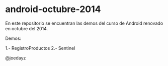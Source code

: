android-octubre-2014
====================


En este repositorio se encuentran las demos del curso
de Android renovado en octubre del 2014.

Demos:

1.- RegistroProductos
2.- Sentinel

@joedayz

